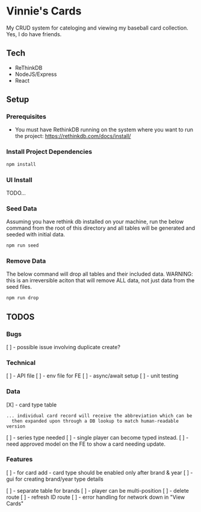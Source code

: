 # Vinnie's Cards

My CRUD system for cateloging and viewing my baseball card collection. Yes, I do have friends.

## Tech

- ReThinkDB
- NodeJS/Express
- React

## Setup

### Prerequisites

- You must have RethinkDB running on the system where you want to run the project: https://rethinkdb.com/docs/install/

### Install Project Dependencies

```sh
npm install
```

### UI Install

TODO...

### Seed Data

Assuming you have rethink db installed on your machine, run the below command from the root of this directory and all tables will be generated and seeded with initial data.

```sh
npm run seed
```

### Remove Data

The below command will drop all tables and their included data. WARNING: this is an irreversible aciton that will remove ALL data, not just data from the seed files.

```sh
npm run drop
```

## TODOS

### Bugs

[ ] - possible issue involving duplicate create?

### Technical

[ ] - API file
[ ] - env file for FE
[ ] - async/await setup
[ ] - unit testing

### Data

[X] - card type table

    ... individual card record will receive the abbreviation which can be
      then expanded upon through a DB lookup to match human-readable version

[ ] - series type needed
[ ] - single player can become typed instead.
[ ] - need approved model on the FE to show a card needing update.

### Features

[ ] - for card add - card type should be enabled only after brand & year
[ ] - gui for creating brand/year type details

[ ] - separate table for brands
[ ] - player can be multi-position
[ ] - delete route
[ ] - refresh ID route
[ ] - error handling for network down in "View Cards"
